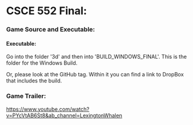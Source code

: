 # CSCE 552 Final:

### Game Source and Executable:

#### Executable:
Go into the folder '3d' and then into 'BUILD_WINDOWS_FINAL'. This is the folder for the Windows Build.

Or, please look at the GitHub tag. Within it you can find a link to DropBox that includes the build.

### Game Trailer:
https://www.youtube.com/watch?v=PYcVtAB6St8&ab_channel=LexingtonWhalen
